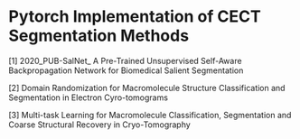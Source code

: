 # Pytorch Implementation of CECT Segmentation Methods

[1] 2020_PUB-SalNet_ A Pre-Trained Unsupervised Self-Aware Backpropagation Network for Biomedical Salient Segmentation

[2] Domain Randomization for Macromolecule Structure Classification and Segmentation in Electron Cyro-tomograms

[3] Multi-task Learning for Macromolecule Classification, Segmentation and Coarse Structural Recovery in Cryo-Tomography